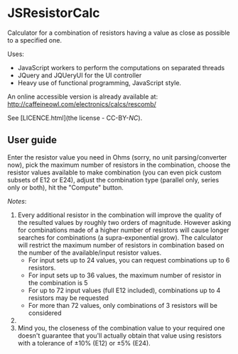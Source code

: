 # JSResistorCalc
Calculator for a combination of resistors having a value as close as possible to a specified one.

Uses:
- JavaScript workers to perform the computations on separated threads
- JQuery and JQUeryUI for the UI controller
- Heavy use of functional programming, JavaScript style.

An online accessible version is already available at:
http://caffeineowl.com/electronics/calcs/rescomb/

See [LICENCE.html](the license - CC-BY-*NC*).

## User guide
Enter the resistor value you need in Ohms (sorry, no unit parsing/converter now), 
pick the maximum number of resistors in the combination,
  choose the resistor values available to make combination 
  (you can even pick custom subsets of E12 or E24),
  adjust the combination type (parallel only, series only or both), 
  hit the "Compute" button.
  
*Notes*:
<ol>
  <li> Every additional resistor in the combination will improve
  the quality of the resulted values by roughly two orders of magnitude. 
  However asking for combinations made of a higher number of resistors
  will cause longer searches for combinations (a supra-exponential grow).
  The calculator will restrict the maximum number of resistors in combination
  based on the number of the available/input resistor values.<ul>
    <li>For input sets up to 24 values, you can request combinations up to 6 resistors.</li>
  <li>For input sets up to 36 values, the maximum number of resistor in the combination is 5</li>
  <li>For up to 72 input values (full E12 included), combinations up to 4 resistors may be requested</li>
  <li>For more than 72 values, only combinations of 3 resistors will be considered</li>
  </ul>
  <li>
  
<li> Mind you, the closeness of the combination value to your required one
  doesn't guarantee that you'll actually obtain that value using
  resistors with a tolerance of &plusmn;10% (E12) or &plusmn;5% (E24).</li>
</ol>
